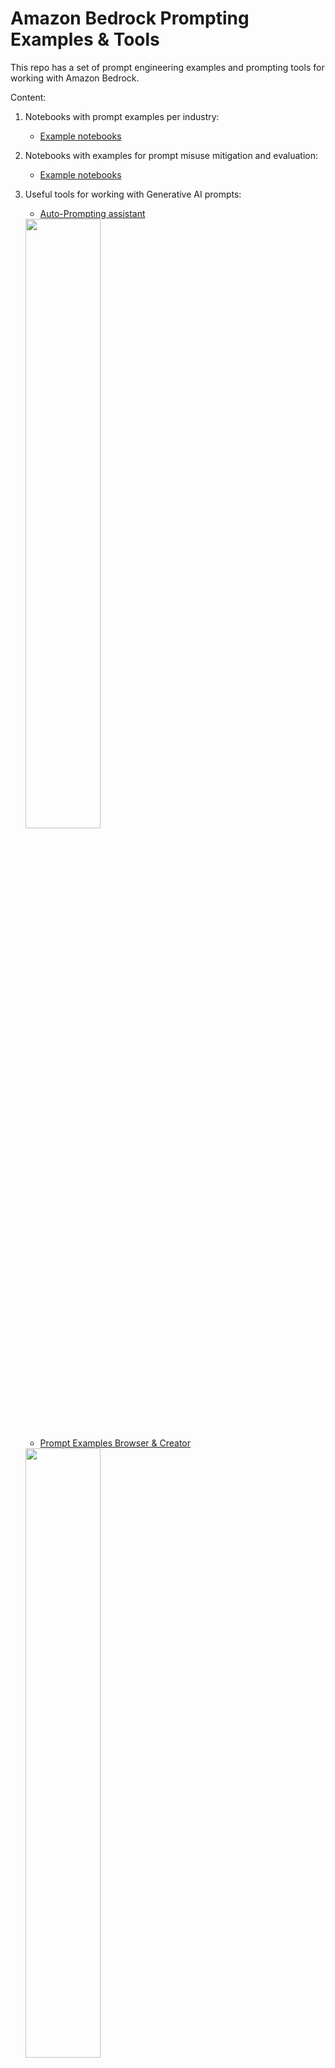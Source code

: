 # Amazon Bedrock Prompting Examples & Tools

This repo has a set of prompt engineering examples and prompting tools for working with Amazon Bedrock.

Content:

1. Notebooks with prompt examples per industry:
    * [Example notebooks](./notebooks/)

2. Notebooks with examples for prompt misuse mitigation and evaluation:
    * [Example notebooks](./notebooks/)

3. Useful tools for working with Generative AI prompts:
    * [Auto-Prompting assistant](./auto_prompting/)

    <img src="./auto-prompting/auto_prompting.png" width="50%">

    * [Prompt Examples Browser & Creator](./prompts_catalogue/)

    <img src="./prompts-catalogue/prompts_catalogue.png" width="50%">
    
4. Prompt templates for working Bedrock in LangChain


## Security

See [CONTRIBUTING](./CONTRIBUTING.md) for more information.

## License

This library is licensed under the Apache 2.0 License. See the [LICENSE](./LICENSE) file for details.